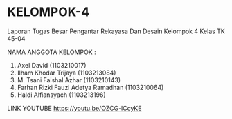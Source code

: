 # KELOMPOK-4
Laporan Tugas Besar Pengantar Rekayasa Dan Desain Kelompok 4 Kelas TK 45-04

NAMA ANGGOTA KELOMPOK :
1. Axel David (1103210017)
2. Ilham Khodar Trijaya (1103213084)
3. M. Tsani Faishal Azhar (1103210143)
4. Farhan Rizki Fauzi Adetya Ramadhan (1103210064)
5. Haldi Alfiansyach (1103213196)

LINK YOUTUBE
https://youtu.be/OZCG-lCcyKE
